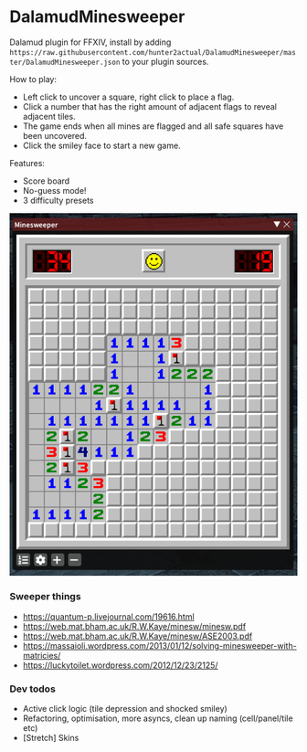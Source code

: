 # DalamudMinesweeper

Dalamud plugin for FFXIV, install by adding `https://raw.githubusercontent.com/hunter2actual/DalamudMinesweeper/master/DalamudMinesweeper.json` to your plugin sources.

How to play:
- Left click to uncover a square, right click to place a flag.
- Click a number that has the right amount of adjacent flags to reveal adjacent tiles.
- The game ends when all mines are flagged and all safe squares have been uncovered.
- Click the smiley face to start a new game.

Features:
- Score board
- No-guess mode!
- 3 difficulty presets

![Minesweeper plugin screenshot](/images/screenshot.png?raw=true "Minesweeper plugin screenshot")

### Sweeper things
- https://quantum-p.livejournal.com/19616.html
- https://web.mat.bham.ac.uk/R.W.Kaye/minesw/minesw.pdf
- https://web.mat.bham.ac.uk/R.W.Kaye/minesw/ASE2003.pdf
- https://massaioli.wordpress.com/2013/01/12/solving-minesweeper-with-matricies/
- https://luckytoilet.wordpress.com/2012/12/23/2125/

### Dev todos
- Active click logic (tile depression and shocked smiley)
- Refactoring, optimisation, more asyncs, clean up naming (cell/panel/tile etc)
- [Stretch] Skins